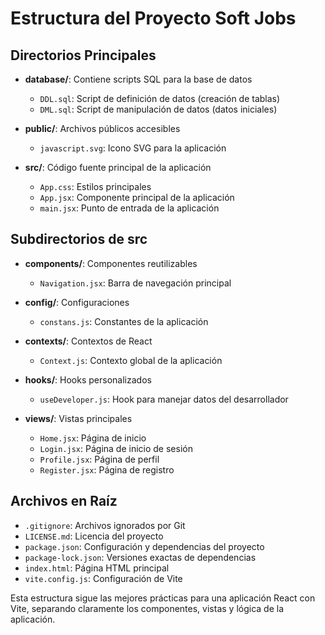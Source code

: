 # Estructura del Proyecto Soft Jobs

## Directorios Principales

- **database/**: Contiene scripts SQL para la base de datos
  - `DDL.sql`: Script de definición de datos (creación de tablas)
  - `DML.sql`: Script de manipulación de datos (datos iniciales)

- **public/**: Archivos públicos accesibles
  - `javascript.svg`: Icono SVG para la aplicación

- **src/**: Código fuente principal de la aplicación
  - `App.css`: Estilos principales
  - `App.jsx`: Componente principal de la aplicación
  - `main.jsx`: Punto de entrada de la aplicación

## Subdirectorios de src

- **components/**: Componentes reutilizables
  - `Navigation.jsx`: Barra de navegación principal

- **config/**: Configuraciones
  - `constans.js`: Constantes de la aplicación

- **contexts/**: Contextos de React
  - `Context.js`: Contexto global de la aplicación

- **hooks/**: Hooks personalizados
  - `useDeveloper.js`: Hook para manejar datos del desarrollador

- **views/**: Vistas principales
  - `Home.jsx`: Página de inicio
  - `Login.jsx`: Página de inicio de sesión
  - `Profile.jsx`: Página de perfil
  - `Register.jsx`: Página de registro

## Archivos en Raíz

- `.gitignore`: Archivos ignorados por Git
- `LICENSE.md`: Licencia del proyecto
- `package.json`: Configuración y dependencias del proyecto
- `package-lock.json`: Versiones exactas de dependencias
- `index.html`: Página HTML principal
- `vite.config.js`: Configuración de Vite

Esta estructura sigue las mejores prácticas para una aplicación React con Vite, separando claramente los componentes, vistas y lógica de la aplicación.